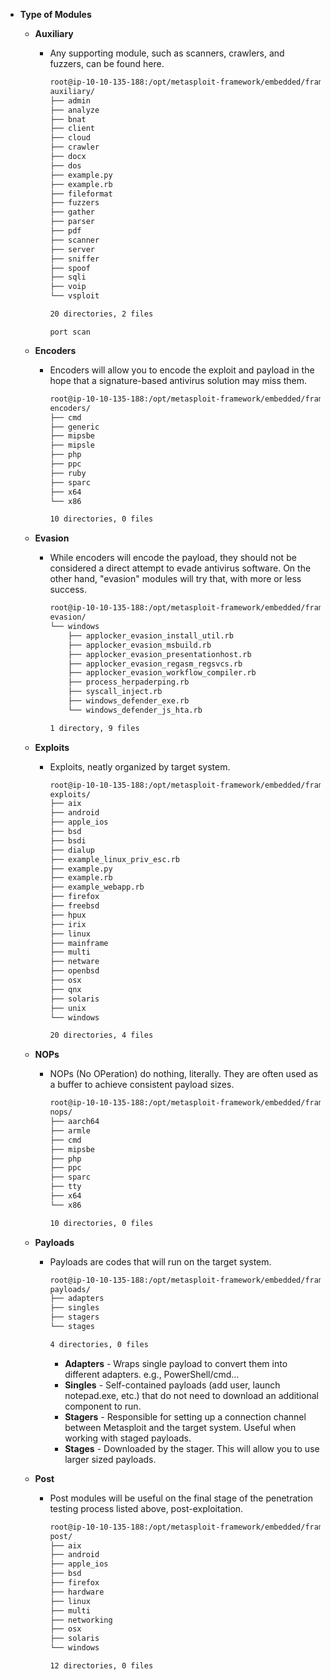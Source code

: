 - **Type of Modules**
  - **Auxiliary**
    - Any supporting module, such as scanners, crawlers, and fuzzers, can be found here.

      ```bash
      root@ip-10-10-135-188:/opt/metasploit-framework/embedded/framework/modules# tree -L 1 auxiliary/
      auxiliary/
      ├── admin
      ├── analyze
      ├── bnat
      ├── client
      ├── cloud
      ├── crawler
      ├── docx
      ├── dos
      ├── example.py
      ├── example.rb
      ├── fileformat
      ├── fuzzers
      ├── gather
      ├── parser
      ├── pdf
      ├── scanner
      ├── server
      ├── sniffer
      ├── spoof
      ├── sqli
      ├── voip
      └── vsploit

      20 directories, 2 files
      ```

      `port scan`

  - **Encoders**
    - Encoders will allow you to encode the exploit and payload in the hope that a signature-based antivirus solution may miss them.

      ```bash
      root@ip-10-10-135-188:/opt/metasploit-framework/embedded/framework/modules# tree -L 1 encoders/
      encoders/
      ├── cmd
      ├── generic
      ├── mipsbe
      ├── mipsle
      ├── php
      ├── ppc
      ├── ruby
      ├── sparc
      ├── x64
      └── x86

      10 directories, 0 files
      ```

  - **Evasion**
    - While encoders will encode the payload, they should not be considered a direct attempt to evade antivirus software. On the other hand, "evasion" modules will try that, with more or less success.

      ```bash
      root@ip-10-10-135-188:/opt/metasploit-framework/embedded/framework/modules# tree -L 2 evasion/
      evasion/
      └── windows
          ├── applocker_evasion_install_util.rb
          ├── applocker_evasion_msbuild.rb
          ├── applocker_evasion_presentationhost.rb
          ├── applocker_evasion_regasm_regsvcs.rb
          ├── applocker_evasion_workflow_compiler.rb
          ├── process_herpaderping.rb
          ├── syscall_inject.rb
          ├── windows_defender_exe.rb
          └── windows_defender_js_hta.rb

      1 directory, 9 files
      ```

  - **Exploits**
    - Exploits, neatly organized by target system.

      ```bash
      root@ip-10-10-135-188:/opt/metasploit-framework/embedded/framework/modules# tree -L 1 exploits/
      exploits/
      ├── aix
      ├── android
      ├── apple_ios
      ├── bsd
      ├── bsdi
      ├── dialup
      ├── example_linux_priv_esc.rb
      ├── example.py
      ├── example.rb
      ├── example_webapp.rb
      ├── firefox
      ├── freebsd
      ├── hpux
      ├── irix
      ├── linux
      ├── mainframe
      ├── multi
      ├── netware
      ├── openbsd
      ├── osx
      ├── qnx
      ├── solaris
      ├── unix
      └── windows

      20 directories, 4 files
      ```

  - **NOPs**
    - NOPs (No OPeration) do nothing, literally. They are often used as a buffer to achieve consistent payload sizes.

      ```bash
      root@ip-10-10-135-188:/opt/metasploit-framework/embedded/framework/modules# tree -L 1 nops/
      nops/
      ├── aarch64
      ├── armle
      ├── cmd
      ├── mipsbe
      ├── php
      ├── ppc
      ├── sparc
      ├── tty
      ├── x64
      └── x86

      10 directories, 0 files
      ```

  - **Payloads**
    - Payloads are codes that will run on the target system.

      ```bash
      root@ip-10-10-135-188:/opt/metasploit-framework/embedded/framework/modules# tree -L 1 payloads/
      payloads/
      ├── adapters
      ├── singles
      ├── stagers
      └── stages

      4 directories, 0 files
      ```

      - **Adapters** - Wraps single payload to convert them into different adapters. e.g., PowerShell/cmd…
      - **Singles** - Self-contained payloads (add user, launch notepad.exe, etc.) that do not need to download an additional component to run.
      - **Stagers** - Responsible for setting up a connection channel between Metasploit and the target system. Useful when working with staged payloads.
      - **Stages** - Downloaded by the stager. This will allow you to use larger sized payloads.

  - **Post**
    - Post modules will be useful on the final stage of the penetration testing process listed above, post-exploitation.

      ```bash
      root@ip-10-10-135-188:/opt/metasploit-framework/embedded/framework/modules# tree -L 1 post/
      post/
      ├── aix
      ├── android
      ├── apple_ios
      ├── bsd
      ├── firefox
      ├── hardware
      ├── linux
      ├── multi
      ├── networking
      ├── osx
      ├── solaris
      └── windows

      12 directories, 0 files
      ```
